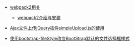 
* [webpack2相关](/javascript/webpack2/README.md)
  - [webpack2介绍与安装](/javascript/webpack2/introduce-and-install.md)

* [Ajax文件上传jQuery插件simpleUpload.js的使用](/javascript/ajax-file-upload-using-jquery-plugin-impleupload-js.md)
* [使用bootstrap-fileStyle改变BootStrap默认的文件选择框样式](/javascript/change-the-default-file-select-box-styles-of-the-bootstrap-framework-using-bootstrap-filestyle.md)
